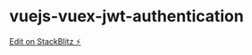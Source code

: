# vuejs-vuex-jwt-authentication

[Edit on StackBlitz ⚡️](https://stackblitz.com/edit/vuejs-vuex-jwt-authentication)